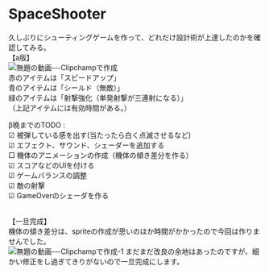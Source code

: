 # SpaceShooter
久しぶりにシューティングゲームを作って、どれだけ設計術が上達したのかを確認してみる。  
【a版】  
![無題の動画-‐-Clipchampで作成](https://github.com/user-attachments/assets/0c036991-7ec1-4dae-8e89-f9f2263a32dd)  
赤のアイテムは「スピードアップ」  
青のアイテムは「シールド（無敵）」  
緑のアイテムは「射撃強化（単発射撃が三連射になる）」  
（上記アイテムには有効時間がある。）  

β晩までのTODO :   
☑ 被弾している感を出す(当たったら白く点滅させるなど)  
☑ エフェクト、サウンド、シェーダーを追加する  
□ 機体のアニメーションの作成（機体の傾き差分を作る）  
☑ スコアなどのUIを付ける  
☑ ゲームバランスの調整  
☑ 敵の射撃  
☑ GameOverのシェーダを作る  
<br>

【一旦完成】  
機体の傾き差分は、spriteの作成が思いのほか時間がかかったので今回は作りませんでした。  
![無題の動画-‐-Clipchampで作成-_1_](https://github.com/user-attachments/assets/43d691f3-3703-45fb-ba2c-a4712a7af34e)
まだまだ改良の余地はあったのですが、細かい修正をし過ぎてきりがないので一旦完成にします。  
